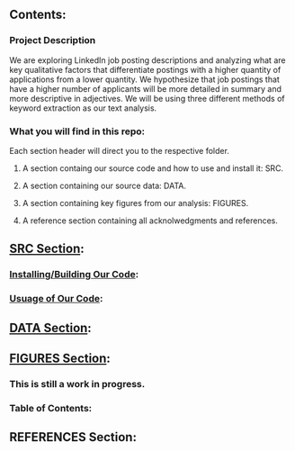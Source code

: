 ## Contents:

### Project Description
We are exploring LinkedIn job posting descriptions and analyzing what are key
qualitative factors that differentiate postings with a higher quantity of applications from a
lower quantity. We hypothesize that job postings that have a higher number of applicants
will be more detailed in summary and more descriptive in adjectives. We will be using
three different methods of keyword extraction as our text analysis.

### What you will find in this repo: 
Each section header will direct you to the respective folder.
1. A section containg our source code and how to use and install it: SRC. 

2. A section containing our source data: DATA.

3. A section containing key figures from our analysis: FIGURES.

4. A reference section containing all acknolwedgments and references.

## [SRC Section]():


### [Installing/Building Our Code]():



### [Usuage of Our Code]():


   



## [DATA Section]():



## [FIGURES Section]():

### This is still a work in progress.

### Table of Contents:


## REFERENCES Section:
